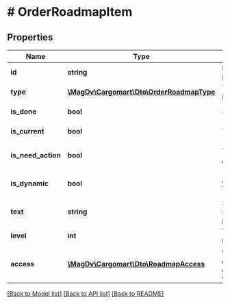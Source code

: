 # # OrderRoadmapItem

## Properties

Name | Type | Description | Notes
------------ | ------------- | ------------- | -------------
**id** | **string** | Идентификатор роадмап |
**type** | [**\MagDv\Cargomart\Dto\OrderRoadmapType**](OrderRoadmapType.md) | Тип события роадмап |
**is_done** | **bool** | Завершен | [default to false]
**is_current** | **bool** | Текущий | [default to false]
**is_need_action** | **bool** | Требуется действие | [optional] [default to false]
**is_dynamic** | **bool** | Динамический тип | [optional] [default to false]
**text** | **string** | Заголовок элемента роадмап |
**level** | **int** | Уровень вложенности |
**access** | [**\MagDv\Cargomart\Dto\RoadmapAccess**](RoadmapAccess.md) | Описание доступных действий по объекту | [optional]

[[Back to Model list]](../../README.md#models) [[Back to API list]](../../README.md#endpoints) [[Back to README]](../../README.md)

